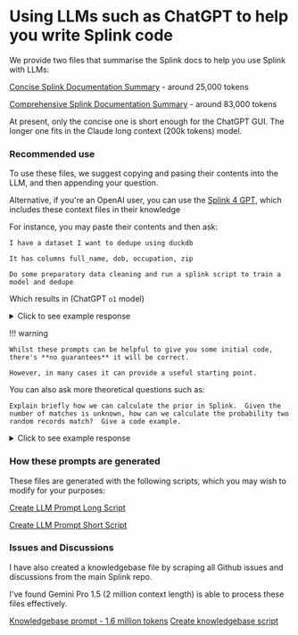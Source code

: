 # Using LLMs such as ChatGPT to help you write Splink code

We provide two files that summarise the Splink docs to help you use Splink with LLMs:

[Concise Splink Documentation Summary](https://gist.githubusercontent.com/RobinL/2257a0253d80ab8e651a5ec08bc3d00a/raw/5ddbe58d2cf9e8755a211d6091ce5ad6511fe506/llm_context_short.txt) - around 25,000 tokens

[Comprehensive Splink Documentation Summary](https://gist.githubusercontent.com/RobinL/2257a0253d80ab8e651a5ec08bc3d00a/raw/5ddbe58d2cf9e8755a211d6091ce5ad6511fe506/llm_context_long.txt) - around 83,000 tokens

At present, only the concise one is short enough for the ChatGPT GUI. The longer one fits in the Claude long context (200k tokens) model.

### Recommended use

To use these files, we suggest copying and pasing their contents into the LLM, and then appending your question.

Alternative, if you're an OpenAI user, you can use the [Splink 4 GPT](https://chatgpt.com/g/g-szbSxsv0u-splink-4-helper), which includes these context files in their knowledge

For instance, you may paste their contents and then ask:

```
I have a dataset I want to dedupe using duckdb

It has columns full_name, dob, occupation, zip

Do some preparatory data cleaning and run a splink script to train a model and dedupe
```

Which results in (ChatGPT `o1` model)

<details>
<summary>Click to see example response</summary>

```python
import duckdb
from splink import Linker, SettingsCreator, DuckDBAPI, block_on
import splink.comparison_library as cl

# Load and clean data in DuckDB
con = duckdb.connect()
con.execute("""
    CREATE TABLE raw_data AS SELECT * FROM read_csv('your_data.csv', HEADER=TRUE)
""")

# Example cleaning steps: lowercasing fields, removing punctuation from full_name, standardizing dob format
con.execute("""
    CREATE TABLE cleaned AS
    SELECT
        regexp_replace(lower(full_name), '[^a-z ]', '', 'g') as full_name,
        regexp_replace(dob, '[^0-9-]', '', 'g') as dob,
        lower(occupation) as occupation,
        regexp_replace(lower(zip), '[^a-z0-9 ]', '', 'g') as zip
    FROM raw_data
""")

df = con.table("cleaned")

settings = SettingsCreator(
    link_type="dedupe_only",
    blocking_rules_to_generate_predictions=[
        block_on("full_name"),
        block_on("dob"),
        block_on("zip"),
    ],
    comparisons=[
        cl.NameComparison("full_name"),
        cl.DateOfBirthComparison("dob", input_is_string=True),
        cl.ExactMatch("occupation").configure(term_frequency_adjustments=True),
        cl.LevenshteinAtThresholds("zip", 2),
    ],
    retain_intermediate_calculation_columns=True,
)

db_api = DuckDBAPI()
linker = Linker(df, settings, db_api=db_api)

deterministic_rules = [
    "l.full_name = r.full_name and l.dob = r.dob",
    "l.zip = r.zip and levenshtein(l.full_name, r.full_name) < 2"
]

linker.training.estimate_probability_two_random_records_match(deterministic_rules, recall=0.7)
linker.training.estimate_u_using_random_sampling(max_pairs=1e6)
linker.training.estimate_parameters_using_expectation_maximisation(block_on("full_name"))
linker.training.estimate_parameters_using_expectation_maximisation(block_on("dob"))

predictions = linker.inference.predict(threshold_match_probability=0.9)
clusters = linker.clustering.cluster_pairwise_predictions_at_threshold(predictions, threshold_match_probability=0.95)
```
</details>

!!! warning

    Whilst these prompts can be helpful to give you some initial code, there's **no guarantees** it will be correct.

    However, in many cases it can provide a useful starting point.

You can also ask more theoretical questions such as:

```
Explain briefly how we can calculate the prior in Splink.  Given the number of matches is unknown, how can we calculate the probability two random records match?  Give a code example.
```

<details>
<summary>Click to see example response</summary>

```
Splink typically uses a set of deterministic rules that identify a subset of highly probable matches. By assuming these rules have a known “recall” (i.e. they capture a certain proportion of all true matches), Splink infers the total number of matches and, from that, calculates the probability that two random records match. In other words, you pick deterministic rules, count how many pairs they produce, estimate what fraction of all true matches they represent, and then scale up that count to the entire dataset, giving you an approximate prior probability.
```
</details>


### How these prompts are generated

These files are generated with the following scripts, which you may wish to modify for your purposes:

[Create LLM Prompt Long Script](https://github.com/moj-analytical-services/splink/blob/master/scripts/create_llm_prompt_long.py)

[Create LLM Prompt Short Script](https://github.com/moj-analytical-services/splink/blob/master/scripts/create_llm_prompt_short.py)

### Issues and Discussions

I have also created a knowledgebase file by scraping all Github issues and discussions from the main Splink repo.

I've found Gemini Pro 1.5 (2 million context length) is able to process these files effectively.

[Knowledgebase prompt - 1.6 million tokens](https://gist.github.com/RobinL/f241917bc4246911f12aed2b372d7f43#file-splink_knowledge_base-txt)
[Create knowledgebase script](https://gist.github.com/RobinL/f241917bc4246911f12aed2b372d7f43#file-creation_script-py)